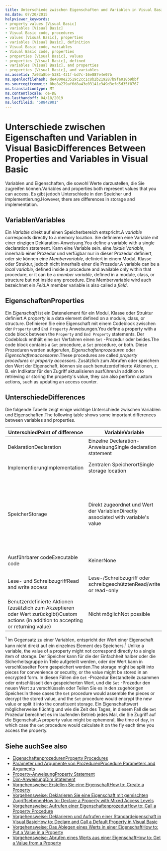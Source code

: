 ```yaml
---
title: Unterschiede zwischen Eigenschaften und Variablen in Visual Basic
ms.date: 07/20/2015
helpviewer_keywords:
- property values [Visual Basic]
- variables [Visual Basic]
- Visual Basic code, procedures
- values [Visual Basic], properties
- variables [Visual Basic], definition
- Visual Basic code, variables
- Visual Basic code, properties
- properties [Visual Basic], values
- properties [Visual Basic], defined
- variables [Visual Basic], and properties
- properties [Visual Basic], and variables
ms.assetid: 7a03a8be-5381-431f-bd7c-16e887e4e07b
ms.openlocfilehash: de4800e23519c2cc1c8b2b219287b9fa018b9bbf
ms.sourcegitcommit: 0be8a279af6d8a43e03141e349d3efd5d35f8767
ms.translationtype: MT
ms.contentlocale: de-DE
ms.lasthandoff: 04/18/2019
ms.locfileid: "58842901"
---
```

# <a name="differences-between-properties-and-variables-in-visual-basic"></a><span data-ttu-id="aadc2-102">Unterschiede zwischen Eigenschaften und Variablen in Visual Basic</span><span class="sxs-lookup"><span data-stu-id="aadc2-102">Differences Between Properties and Variables in Visual Basic</span></span>
<span data-ttu-id="aadc2-103">Variablen und Eigenschaften, die sowohl Werte darzustellen, die Sie zugreifen können.</span><span class="sxs-lookup"><span data-stu-id="aadc2-103">Variables and properties both represent values that you can access.</span></span> <span data-ttu-id="aadc2-104">Es gibt jedoch Unterschiede in den Speicher und Implementierung.</span><span class="sxs-lookup"><span data-stu-id="aadc2-104">However, there are differences in storage and implementation.</span></span>  
  
## <a name="variables"></a><span data-ttu-id="aadc2-105">Variablen</span><span class="sxs-lookup"><span data-stu-id="aadc2-105">Variables</span></span>  
 <span data-ttu-id="aadc2-106">Ein *Variable* direkt auf einen Speicherbereich entspricht.</span><span class="sxs-lookup"><span data-stu-id="aadc2-106">A *variable* corresponds directly to a memory location.</span></span> <span data-ttu-id="aadc2-107">Sie definieren eine Variable mit einer einzigen Deklaration-Anweisung.</span><span class="sxs-lookup"><span data-stu-id="aadc2-107">You define a variable with a single declaration statement.</span></span> <span data-ttu-id="aadc2-108">Kann eine Variable sein. eine *lokale Variable*, innerhalb einer Prozedur und verfügbar nur in dieser Prozedur definiert, oder sie können eine *Membervariable*, definiert in einem Modul, Klasse oder Struktur, jedoch nicht innerhalb einer die Prozedur.</span><span class="sxs-lookup"><span data-stu-id="aadc2-108">A variable can be a *local variable*, defined inside a procedure and available only within that procedure, or it can be a *member variable*, defined in a module, class, or structure but not inside any procedure.</span></span> <span data-ttu-id="aadc2-109">Eine Membervariable wird auch bezeichnet ein *Feld*.</span><span class="sxs-lookup"><span data-stu-id="aadc2-109">A member variable is also called a *field*.</span></span>  
  
## <a name="properties"></a><span data-ttu-id="aadc2-110">Eigenschaften</span><span class="sxs-lookup"><span data-stu-id="aadc2-110">Properties</span></span>  
 <span data-ttu-id="aadc2-111">Ein *Eigenschaft* ist ein Datenelement für ein Modul, Klasse oder Struktur definiert.</span><span class="sxs-lookup"><span data-stu-id="aadc2-111">A *property* is a data element defined on a module, class, or structure.</span></span> <span data-ttu-id="aadc2-112">Definieren Sie eine Eigenschaft mit einem Codeblock zwischen der `Property` und `End Property` Anweisungen.</span><span class="sxs-lookup"><span data-stu-id="aadc2-112">You define a property with a code block between the `Property` and `End Property` statements.</span></span> <span data-ttu-id="aadc2-113">Der Codeblock enthält eine `Get` Verfahren einen `Set` -Prozedur oder beides.</span><span class="sxs-lookup"><span data-stu-id="aadc2-113">The code block contains a `Get` procedure, a `Set` procedure, or both.</span></span> <span data-ttu-id="aadc2-114">Diese Prozeduren werden aufgerufen, *Eigenschaftenprozeduren* oder *Eigenschaftenaccessoren*.</span><span class="sxs-lookup"><span data-stu-id="aadc2-114">These procedures are called *property procedures* or *property accessors*.</span></span> <span data-ttu-id="aadc2-115">Zusätzlich zum Abrufen oder speichern den Wert der Eigenschaft, können sie auch benutzerdefinierte Aktionen, z. B. ein Indikator für den Zugriff aktualisieren ausführen.</span><span class="sxs-lookup"><span data-stu-id="aadc2-115">In addition to retrieving or storing the property's value, they can also perform custom actions, such as updating an access counter.</span></span>  
  
## <a name="differences"></a><span data-ttu-id="aadc2-116">Unterschiede</span><span class="sxs-lookup"><span data-stu-id="aadc2-116">Differences</span></span>  
 <span data-ttu-id="aadc2-117">Die folgende Tabelle zeigt einige wichtige Unterschiede zwischen Variablen und Eigenschaften.</span><span class="sxs-lookup"><span data-stu-id="aadc2-117">The following table shows some important differences between variables and properties.</span></span>  
  
|<span data-ttu-id="aadc2-118">Unterschied</span><span class="sxs-lookup"><span data-stu-id="aadc2-118">Point of difference</span></span>|<span data-ttu-id="aadc2-119">Variable</span><span class="sxs-lookup"><span data-stu-id="aadc2-119">Variable</span></span>|<span data-ttu-id="aadc2-120">Eigenschaft</span><span class="sxs-lookup"><span data-stu-id="aadc2-120">Property</span></span>|  
|-------------------------|--------------|--------------|  
|<span data-ttu-id="aadc2-121">Deklaration</span><span class="sxs-lookup"><span data-stu-id="aadc2-121">Declaration</span></span>|<span data-ttu-id="aadc2-122">Einzelne Declaration-Anweisung</span><span class="sxs-lookup"><span data-stu-id="aadc2-122">Single declaration statement</span></span>|<span data-ttu-id="aadc2-123">Reihe von Anweisungen in einem Codeblock</span><span class="sxs-lookup"><span data-stu-id="aadc2-123">Series of statements in a code block</span></span>|  
|<span data-ttu-id="aadc2-124">Implementierung</span><span class="sxs-lookup"><span data-stu-id="aadc2-124">Implementation</span></span>|<span data-ttu-id="aadc2-125">Zentralen Speicherort</span><span class="sxs-lookup"><span data-stu-id="aadc2-125">Single storage location</span></span>|<span data-ttu-id="aadc2-126">Ausführbarer Code (Eigenschaftenprozeduren)</span><span class="sxs-lookup"><span data-stu-id="aadc2-126">Executable code (property procedures)</span></span>|  
|<span data-ttu-id="aadc2-127">Speicher</span><span class="sxs-lookup"><span data-stu-id="aadc2-127">Storage</span></span>|<span data-ttu-id="aadc2-128">Direkt zugeordnet und Wert der Variablen</span><span class="sxs-lookup"><span data-stu-id="aadc2-128">Directly associated with variable's value</span></span>|<span data-ttu-id="aadc2-129">In der Regel hat internen Speicher außerhalb der Eigenschaft enthaltende Klasse oder das Modul nicht verfügbar.</span><span class="sxs-lookup"><span data-stu-id="aadc2-129">Typically has internal storage not available outside the property's containing class or module</span></span><br /><br /> <span data-ttu-id="aadc2-130">Eigenschaftswert nicht existiert oder als gespeicherte Element <sup>1</sup></span><span class="sxs-lookup"><span data-stu-id="aadc2-130">Property's value might or might not exist as a stored element <sup>1</sup></span></span>|  
|<span data-ttu-id="aadc2-131">Ausführbarer code</span><span class="sxs-lookup"><span data-stu-id="aadc2-131">Executable code</span></span>|<span data-ttu-id="aadc2-132">Keiner</span><span class="sxs-lookup"><span data-stu-id="aadc2-132">None</span></span>|<span data-ttu-id="aadc2-133">Müssen mindestens eine Prozedur</span><span class="sxs-lookup"><span data-stu-id="aadc2-133">Must have at least one procedure</span></span>|  
|<span data-ttu-id="aadc2-134">Lese- und Schreibzugriff</span><span class="sxs-lookup"><span data-stu-id="aadc2-134">Read and write access</span></span>|<span data-ttu-id="aadc2-135">Lese-/Schreibzugriff oder schreibgeschützten</span><span class="sxs-lookup"><span data-stu-id="aadc2-135">Read/write or read-only</span></span>|<span data-ttu-id="aadc2-136">Lese-/Schreibzugriff, schreibgeschützt oder lesegeschützt</span><span class="sxs-lookup"><span data-stu-id="aadc2-136">Read/write, read-only, or write-only</span></span>|  
|<span data-ttu-id="aadc2-137">Benutzerdefinierte Aktionen (zusätzlich zum Akzeptieren oder Wert zurückgibt)</span><span class="sxs-lookup"><span data-stu-id="aadc2-137">Custom actions (in addition to accepting or returning value)</span></span>|<span data-ttu-id="aadc2-138">Nicht möglich</span><span class="sxs-lookup"><span data-stu-id="aadc2-138">Not possible</span></span>|<span data-ttu-id="aadc2-139">Kann als Teil des festlegen oder Abrufen des Eigenschaftswerts ausgeführt werden</span><span class="sxs-lookup"><span data-stu-id="aadc2-139">Can be performed as part of setting or retrieving property value</span></span>|  
  
 <span data-ttu-id="aadc2-140"><sup>1</sup> im Gegensatz zu einer Variablen, entspricht der Wert einer Eigenschaft kann nicht direkt auf ein einzelnes Element des Speichers.</span><span class="sxs-lookup"><span data-stu-id="aadc2-140"><sup>1</sup> Unlike a variable, the value of a property might not correspond directly to a single item of storage.</span></span> <span data-ttu-id="aadc2-141">Der Speicher kann für die der Einfachheit halber oder die Sicherheitsgruppe in Teile aufgeteilt werden, oder der Wert kann in verschlüsselter Form gespeichert werden.</span><span class="sxs-lookup"><span data-stu-id="aadc2-141">The storage might be split into pieces for convenience or security, or the value might be stored in an encrypted form.</span></span> <span data-ttu-id="aadc2-142">In diesen Fällen die `Get` -Prozedur Bestandteile zusammen oder entschlüsselt den gespeicherten Wert, und die `Set` -Prozedur den neuen Wert zu verschlüsseln oder Teilen Sie es in den zugehörigen Speicher.</span><span class="sxs-lookup"><span data-stu-id="aadc2-142">In these cases the `Get` procedure would assemble the pieces or decrypt the stored value, and the `Set` procedure would encrypt the new value or split it into the constituent storage.</span></span> <span data-ttu-id="aadc2-143">Ein Eigenschaftswert möglicherweise flüchtig und wie die Zeit des Tages, in diesem Fall die `Get` Prozedur berechnet es im laufenden Betrieb jedes Mal, die Sie Zugriff auf die Eigenschaft.</span><span class="sxs-lookup"><span data-stu-id="aadc2-143">A property value might be ephemeral, like time of day, in which case the `Get` procedure would calculate it on the fly each time you access the property.</span></span>  
  
## <a name="see-also"></a><span data-ttu-id="aadc2-144">Siehe auch</span><span class="sxs-lookup"><span data-stu-id="aadc2-144">See also</span></span>

- [<span data-ttu-id="aadc2-145">Eigenschaftenprozeduren</span><span class="sxs-lookup"><span data-stu-id="aadc2-145">Property Procedures</span></span>](./property-procedures.md)
- [<span data-ttu-id="aadc2-146">Parameter und Argumente von Prozeduren</span><span class="sxs-lookup"><span data-stu-id="aadc2-146">Procedure Parameters and Arguments</span></span>](./procedure-parameters-and-arguments.md)
- [<span data-ttu-id="aadc2-147">Property-Anweisung</span><span class="sxs-lookup"><span data-stu-id="aadc2-147">Property Statement</span></span>](../../../../visual-basic/language-reference/statements/property-statement.md)
- [<span data-ttu-id="aadc2-148">Dim-Anweisung</span><span class="sxs-lookup"><span data-stu-id="aadc2-148">Dim Statement</span></span>](../../../../visual-basic/language-reference/statements/dim-statement.md)
- [<span data-ttu-id="aadc2-149">Vorgehensweise: Erstellen Sie eine Eigenschaft</span><span class="sxs-lookup"><span data-stu-id="aadc2-149">How to: Create a Property</span></span>](./how-to-create-a-property.md)
- [<span data-ttu-id="aadc2-150">Vorgehensweise: Deklarieren Sie eine Eigenschaft mit gemischten Zugriffsebenen</span><span class="sxs-lookup"><span data-stu-id="aadc2-150">How to: Declare a Property with Mixed Access Levels</span></span>](./how-to-declare-a-property-with-mixed-access-levels.md)
- [<span data-ttu-id="aadc2-151">Vorgehensweise: Aufrufen einer Eigenschaftenprozedur</span><span class="sxs-lookup"><span data-stu-id="aadc2-151">How to: Call a Property Procedure</span></span>](./how-to-call-a-property-procedure.md)
- [<span data-ttu-id="aadc2-152">Vorgehensweise: Deklarieren und Aufrufen einer Standardeigenschaft in Visual Basic</span><span class="sxs-lookup"><span data-stu-id="aadc2-152">How to: Declare and Call a Default Property in Visual Basic</span></span>](./how-to-declare-and-call-a-default-property.md)
- [<span data-ttu-id="aadc2-153">Vorgehensweise: Das Ablegen eines Werts in einer Eigenschaft</span><span class="sxs-lookup"><span data-stu-id="aadc2-153">How to: Put a Value in a Property</span></span>](./how-to-put-a-value-in-a-property.md)
- [<span data-ttu-id="aadc2-154">Vorgehensweise: Abrufen eines Werts aus einer Eigenschaft</span><span class="sxs-lookup"><span data-stu-id="aadc2-154">How to: Get a Value from a Property</span></span>](./how-to-get-a-value-from-a-property.md)
